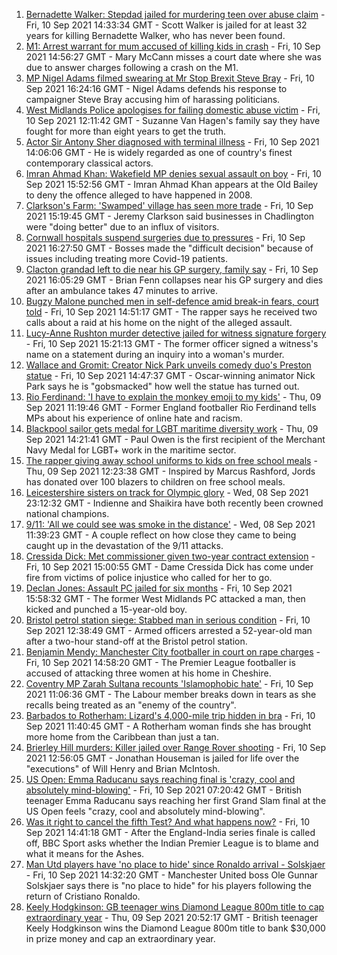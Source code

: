 1. [Bernadette Walker: Stepdad jailed for murdering teen over abuse claim](https://www.bbc.co.uk/news/uk-england-cambridgeshire-58515731?at_medium=RSS&at_campaign=KARANGA) - Fri, 10 Sep 2021 14:33:34 GMT - Scott Walker is jailed for at least 32 years for killing Bernadette Walker, who has never been found.
2. [M1: Arrest warrant for mum accused of killing kids in crash](https://www.bbc.co.uk/news/uk-england-beds-bucks-herts-58515732?at_medium=RSS&at_campaign=KARANGA) - Fri, 10 Sep 2021 14:56:27 GMT - Mary McCann misses a court date where she was due to answer charges following a crash on the M1.
3. [MP Nigel Adams filmed swearing at Mr Stop Brexit Steve Bray](https://www.bbc.co.uk/news/uk-england-york-north-yorkshire-58518526?at_medium=RSS&at_campaign=KARANGA) - Fri, 10 Sep 2021 16:24:16 GMT - Nigel Adams defends his response to campaigner Steve Bray accusing him of harassing politicians.
4. [West Midlands Police apologises for failing domestic abuse victim](https://www.bbc.co.uk/news/uk-england-birmingham-58515401?at_medium=RSS&at_campaign=KARANGA) - Fri, 10 Sep 2021 12:11:42 GMT - Suzanne Van Hagen's family say they have fought for more than eight years to get the truth.
5. [Actor Sir Antony Sher diagnosed with terminal illness](https://www.bbc.co.uk/news/uk-england-coventry-warwickshire-58517401?at_medium=RSS&at_campaign=KARANGA) - Fri, 10 Sep 2021 14:06:06 GMT - He is widely regarded as one of country's finest contemporary classical actors.
6. [Imran Ahmad Khan: Wakefield MP denies sexual assault on boy](https://www.bbc.co.uk/news/uk-england-leeds-58521919?at_medium=RSS&at_campaign=KARANGA) - Fri, 10 Sep 2021 15:52:56 GMT - Imran Ahmad Khan appears at the Old Bailey to deny the offence alleged to have happened in 2008.
7. [Clarkson's Farm: 'Swamped' village has seen more trade](https://www.bbc.co.uk/news/uk-england-oxfordshire-58519620?at_medium=RSS&at_campaign=KARANGA) - Fri, 10 Sep 2021 15:19:45 GMT - Jeremy Clarkson said businesses in Chadlington were "doing better" due to an influx of visitors.
8. [Cornwall hospitals suspend surgeries due to pressures](https://www.bbc.co.uk/news/uk-england-cornwall-58521579?at_medium=RSS&at_campaign=KARANGA) - Fri, 10 Sep 2021 16:27:50 GMT - Bosses made the "difficult decision" because of issues including treating more Covid-19 patients.
9. [Clacton grandad left to die near his GP surgery, family say](https://www.bbc.co.uk/news/uk-england-essex-58500297?at_medium=RSS&at_campaign=KARANGA) - Fri, 10 Sep 2021 16:05:29 GMT - Brian Fenn collapses near his GP surgery and dies after an ambulance takes 47 minutes to arrive.
10. [Bugzy Malone punched men in self-defence amid break-in fears, court told](https://www.bbc.co.uk/news/uk-england-manchester-58509786?at_medium=RSS&at_campaign=KARANGA) - Fri, 10 Sep 2021 14:51:17 GMT - The rapper says he received two calls about a raid at his home on the night of the alleged assault.
11. [Lucy-Anne Rushton murder detective jailed for witness signature forgery](https://www.bbc.co.uk/news/uk-england-hampshire-58516654?at_medium=RSS&at_campaign=KARANGA) - Fri, 10 Sep 2021 15:21:13 GMT - The former officer signed a witness's name on a statement during an inquiry into a woman's murder.
12. [Wallace and Gromit: Creator Nick Park unveils comedy duo's Preston statue](https://www.bbc.co.uk/news/uk-england-lancashire-58516735?at_medium=RSS&at_campaign=KARANGA) - Fri, 10 Sep 2021 14:47:37 GMT - Oscar-winning animator Nick Park says he is "gobsmacked" how well the statue has turned out.
13. [Rio Ferdinand: 'I have to explain the monkey emoji to my kids'](https://www.bbc.co.uk/news/uk-58503093?at_medium=RSS&at_campaign=KARANGA) - Thu, 09 Sep 2021 11:19:46 GMT - Former England footballer Rio Ferdinand tells MPs about his experience of online hate and racism.
14. [Blackpool sailor gets medal for LGBT maritime diversity work](https://www.bbc.co.uk/news/uk-england-lancashire-58502042?at_medium=RSS&at_campaign=KARANGA) - Thu, 09 Sep 2021 14:21:41 GMT - Paul Owen is the first recipient of the Merchant Navy Medal for LGBT+ work in the maritime sector.
15. [The rapper giving away school uniforms to kids on free school meals](https://www.bbc.co.uk/news/uk-england-london-58494041?at_medium=RSS&at_campaign=KARANGA) - Thu, 09 Sep 2021 12:23:38 GMT - Inspired by Marcus Rashford, Jords has donated over 100 blazers to children on free school meals.
16. [Leicestershire sisters on track for Olympic glory](https://www.bbc.co.uk/news/uk-england-leicestershire-58270963?at_medium=RSS&at_campaign=KARANGA) - Wed, 08 Sep 2021 23:12:32 GMT - Indienne and Shaikira have both recently been crowned national champions.
17. [9/11: 'All we could see was smoke in the distance'](https://www.bbc.co.uk/news/uk-england-birmingham-58486093?at_medium=RSS&at_campaign=KARANGA) - Wed, 08 Sep 2021 11:39:23 GMT - A couple reflect on how close they came to being caught up in the devastation of the 9/11 attacks.
18. [Cressida Dick: Met commissioner given two-year contract extension](https://www.bbc.co.uk/news/uk-england-london-58518146?at_medium=RSS&at_campaign=KARANGA) - Fri, 10 Sep 2021 15:00:55 GMT - Dame Cressida Dick has come under fire from victims of police injustice who called for her to go.
19. [Declan Jones: Assault PC jailed for six months](https://www.bbc.co.uk/news/uk-england-birmingham-58518618?at_medium=RSS&at_campaign=KARANGA) - Fri, 10 Sep 2021 15:58:32 GMT - The former West Midlands PC attacked a man, then kicked and punched a 15-year-old boy.
20. [Bristol petrol station siege: Stabbed man in serious condition](https://www.bbc.co.uk/news/uk-england-bristol-58517076?at_medium=RSS&at_campaign=KARANGA) - Fri, 10 Sep 2021 12:38:49 GMT - Armed officers arrested a 52-year-old man after a two-hour stand-off at the Bristol petrol station.
21. [Benjamin Mendy: Manchester City footballer in court on rape charges](https://www.bbc.co.uk/news/uk-england-manchester-58516300?at_medium=RSS&at_campaign=KARANGA) - Fri, 10 Sep 2021 14:58:20 GMT - The Premier League footballer is accused of attacking three women at his home in Cheshire.
22. [Coventry MP Zarah Sultana recounts 'Islamophobic hate'](https://www.bbc.co.uk/news/uk-england-coventry-warwickshire-58515751?at_medium=RSS&at_campaign=KARANGA) - Fri, 10 Sep 2021 11:06:36 GMT - The Labour member breaks down in tears as she recalls being treated as an "enemy of the country".
23. [Barbados to Rotherham: Lizard's 4,000-mile trip hidden in bra](https://www.bbc.co.uk/news/uk-england-south-yorkshire-58516337?at_medium=RSS&at_campaign=KARANGA) - Fri, 10 Sep 2021 11:40:45 GMT - A Rotherham woman finds she has brought more home from the Caribbean than just a tan.
24. [Brierley Hill murders: Killer jailed over Range Rover shooting](https://www.bbc.co.uk/news/uk-england-birmingham-58518183?at_medium=RSS&at_campaign=KARANGA) - Fri, 10 Sep 2021 12:56:05 GMT - Jonathan Houseman is jailed for life over the "executions" of Will Henry and Brian McIntosh.
25. [US Open: Emma Raducanu says reaching final is 'crazy, cool and absolutely mind-blowing'](https://www.bbc.co.uk/sport/tennis/58510530?at_medium=RSS&at_campaign=KARANGA) - Fri, 10 Sep 2021 07:20:42 GMT - British teenager Emma Raducanu says reaching her first Grand Slam final at the US Open feels "crazy, cool and absolutely mind-blowing".
26. [Was it right to cancel the fifth Test? And what happens now?](https://www.bbc.co.uk/sport/cricket/58517891?at_medium=RSS&at_campaign=KARANGA) - Fri, 10 Sep 2021 14:41:18 GMT - After the England-India series finale is called off, BBC Sport asks whether the Indian Premier League is to blame and what it means for the Ashes.
27. [Man Utd players have 'no place to hide' since Ronaldo arrival - Solskjaer](https://www.bbc.co.uk/sport/football/58512713?at_medium=RSS&at_campaign=KARANGA) - Fri, 10 Sep 2021 14:32:20 GMT - Manchester United boss Ole Gunnar Solskjaer says there is "no place to hide" for his players following the return of Cristiano Ronaldo.
28. [Keely Hodgkinson: GB teenager wins Diamond League 800m title to cap extraordinary year](https://www.bbc.co.uk/sport/athletics/58509157?at_medium=RSS&at_campaign=KARANGA) - Thu, 09 Sep 2021 20:52:17 GMT - British teenager Keely Hodgkinson wins the Diamond League 800m title to bank $30,000 in prize money and cap an extraordinary year.
